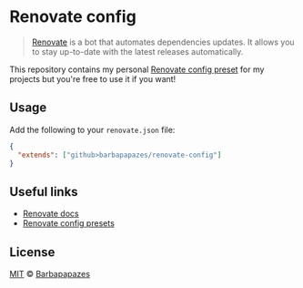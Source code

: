 # Renovate config

> [Renovate](https://renovatebot.com/) is a bot that automates dependencies updates. It allows you to stay up-to-date with the latest releases automatically.

This repository contains my personal [Renovate config preset](https://docs.renovatebot.com/config-presets/) for my projects but you're free to use it if you want!

## Usage

Add the following to your `renovate.json` file:

```json
{
  "extends": ["github>barbapapazes/renovate-config"]
}
```

## Useful links

- [Renovate docs](https://docs.renovatebot.com/)
- [Renovate config presets](https://docs.renovatebot.com/config-presets/)

## License

[MIT](LICENSE) © [Barbapapazes](https://github.com/barbapapazes)
